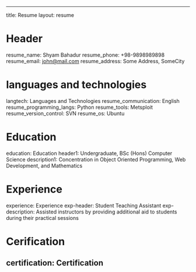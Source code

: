 ---

title: Resume
layout: resume

# Header 
resume_name: Shyam Bahadur
resume_phone: +98-9898989898
resume_email: john@mail.com
resume_address: Some Address, SomeCity

# languages and technologies
langtech: Languages and Technologies
resume_communication: English
resume_programming_langs: Python
resume_tools: Metsploit
resume_version_control: SVN
resume_os: Ubuntu

# Education
education: Education
header1: Undergraduate, BSc (Hons) Computer Science
description1: Concentration in Object Oriented Programming, Web Development, and Mathematics

# Experience
experience: Experience
exp-header: Student Teaching Assistant
exp-description: Assisted instructors by providing additional aid to students during their practical sessions

# Cerification
certification: Certification
---